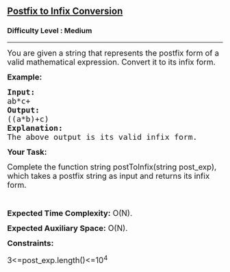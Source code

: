 <h2><a href="https://practice.geeksforgeeks.org/problems/postfix-to-infix-conversion/1?utm_source=youtube&utm_medium=collab_striver_ytdescription&utm_campaign=postfix-to-prefix-conversion">Postfix to Infix Conversion</a></h2><h3>Difficulty Level : Medium</h3><hr><div class="problems_problem_content__Xm_eO"><p dir="ltr"><span style="font-size:18px">You are given a string that represents the postfix form of a valid mathematical expression. Convert it to its infix form.</span></p>

<p dir="ltr"><span style="font-size:18px"><strong>Example:</strong></span></p>

<pre><span style="font-size:18px"><strong>Input:
</strong>ab*c+ 
<strong>Output: </strong>
((a*b)+c)
<strong>Explanation: </strong>
The above output is its valid infix form.
</span></pre>

<p dir="ltr"><span style="font-size:18px"><strong>Your Task:</strong></span></p>

<p dir="ltr"><span style="font-size:18px">Complete the function string postToInfix(string post_exp), which takes a postfix string as input and returns its infix form.</span></p>

<p dir="ltr">&nbsp;</p>

<p dir="ltr"><span style="font-size:18px"><strong>Expected Time Complexity:</strong> O(N).</span></p>

<p dir="ltr"><span style="font-size:18px"><strong>Expected Auxiliary Space:</strong> O(N).</span></p>

<p dir="ltr"><span style="font-size:18px"><strong>Constraints:</strong></span></p>

<p dir="ltr"><span style="font-size:18px">3&lt;=post_exp.length()&lt;=10<sup>4</sup></span></p>
</div>